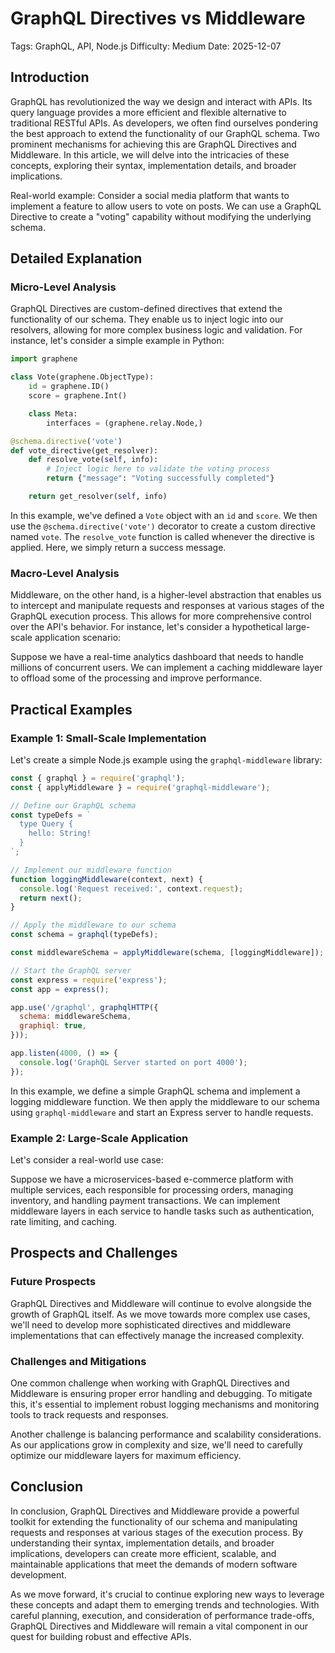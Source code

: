 # GraphQL Directives vs Middleware
Tags: GraphQL, API, Node.js
Difficulty: Medium
Date: 2025-12-07

## Introduction

GraphQL has revolutionized the way we design and interact with APIs. Its query language provides a more efficient and flexible alternative to traditional RESTful APIs. As developers, we often find ourselves pondering the best approach to extend the functionality of our GraphQL schema. Two prominent mechanisms for achieving this are GraphQL Directives and Middleware. In this article, we will delve into the intricacies of these concepts, exploring their syntax, implementation details, and broader implications.

Real-world example: Consider a social media platform that wants to implement a feature to allow users to vote on posts. We can use a GraphQL Directive to create a "voting" capability without modifying the underlying schema.

## Detailed Explanation

### Micro-Level Analysis

GraphQL Directives are custom-defined directives that extend the functionality of our schema. They enable us to inject logic into our resolvers, allowing for more complex business logic and validation. For instance, let's consider a simple example in Python:
```python
import graphene

class Vote(graphene.ObjectType):
    id = graphene.ID()
    score = graphene.Int()

    class Meta:
        interfaces = (graphene.relay.Node,)

@schema.directive('vote')
def vote_directive(get_resolver):
    def resolve_vote(self, info):
        # Inject logic here to validate the voting process
        return {"message": "Voting successfully completed"}

    return get_resolver(self, info)
```
In this example, we've defined a `Vote` object with an `id` and `score`. We then use the `@schema.directive('vote')` decorator to create a custom directive named `vote`. The `resolve_vote` function is called whenever the directive is applied. Here, we simply return a success message.

### Macro-Level Analysis

Middleware, on the other hand, is a higher-level abstraction that enables us to intercept and manipulate requests and responses at various stages of the GraphQL execution process. This allows for more comprehensive control over the API's behavior. For instance, let's consider a hypothetical large-scale application scenario:

Suppose we have a real-time analytics dashboard that needs to handle millions of concurrent users. We can implement a caching middleware layer to offload some of the processing and improve performance.

## Practical Examples

### Example 1: Small-Scale Implementation

Let's create a simple Node.js example using the `graphql-middleware` library:
```javascript
const { graphql } = require('graphql');
const { applyMiddleware } = require('graphql-middleware');

// Define our GraphQL schema
const typeDefs = `
  type Query {
    hello: String!
  }
`;

// Implement our middleware function
function loggingMiddleware(context, next) {
  console.log('Request received:', context.request);
  return next();
}

// Apply the middleware to our schema
const schema = graphql(typeDefs);

const middlewareSchema = applyMiddleware(schema, [loggingMiddleware]);

// Start the GraphQL server
const express = require('express');
const app = express();

app.use('/graphql', graphqlHTTP({
  schema: middlewareSchema,
  graphiql: true,
}));

app.listen(4000, () => {
  console.log('GraphQL Server started on port 4000');
});
```
In this example, we define a simple GraphQL schema and implement a logging middleware function. We then apply the middleware to our schema using `graphql-middleware` and start an Express server to handle requests.

### Example 2: Large-Scale Application

Let's consider a real-world use case:

Suppose we have a microservices-based e-commerce platform with multiple services, each responsible for processing orders, managing inventory, and handling payment transactions. We can implement middleware layers in each service to handle tasks such as authentication, rate limiting, and caching.

## Prospects and Challenges

### Future Prospects

GraphQL Directives and Middleware will continue to evolve alongside the growth of GraphQL itself. As we move towards more complex use cases, we'll need to develop more sophisticated directives and middleware implementations that can effectively manage the increased complexity.

### Challenges and Mitigations

One common challenge when working with GraphQL Directives and Middleware is ensuring proper error handling and debugging. To mitigate this, it's essential to implement robust logging mechanisms and monitoring tools to track requests and responses.

Another challenge is balancing performance and scalability considerations. As our applications grow in complexity and size, we'll need to carefully optimize our middleware layers for maximum efficiency.

## Conclusion

In conclusion, GraphQL Directives and Middleware provide a powerful toolkit for extending the functionality of our schema and manipulating requests and responses at various stages of the execution process. By understanding their syntax, implementation details, and broader implications, developers can create more efficient, scalable, and maintainable applications that meet the demands of modern software development.

As we move forward, it's crucial to continue exploring new ways to leverage these concepts and adapt them to emerging trends and technologies. With careful planning, execution, and consideration of performance trade-offs, GraphQL Directives and Middleware will remain a vital component in our quest for building robust and effective APIs.